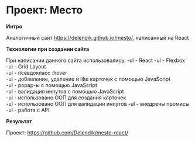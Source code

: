 # Проект: Место

**Интро**

Аналогичный сайт https://delendik.github.io/mesto/, написанный на React

**Технологии при создании сайта**

При написании данного сайта использовались:
-ul - React 
-ul - Flexbox  
-ul - Grid Layout  
-ul - псевдокласс :hover  
-ul - добавление, удаление и like карточек с помощью JavaScript  
-ul - popap-ы с помощью JavaScript  
-ul - валидация инпутов  с помощью JavaScript  
-ul - использовано ООП для создания карточек   
-ul - использовано ООП для валидации инпутов 
-ul - внедрены промисы  
-ul - работа с API 

**Результат**

Проект: https://github.com/Delendik/mesto-react/




